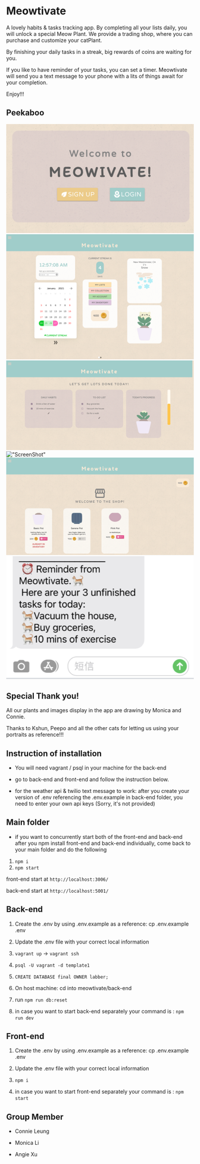 # Meowtivate

A lovely habits & tasks tracking app. By completing all your lists daily, you will unlock a special Meow Plant. We provide a trading shop, where you can purchase and customize your catPlant.

By finishing your daily tasks in a streak, big rewards of coins are waiting for you.

If you like to have reminder of your tasks, you can set a timer. Meowtivate will send you a text message to your phone with a lits of things await for your completion.

Enjoy!!!

## Peekaboo

!["ScreenShot"](https://github.com/agxcd/meowtivate/blob/master/doc/Welcome.png)
!["ScreenShot"](https://github.com/agxcd/meowtivate/blob/master/doc/dashboard.png)
!["ScreenShot"](https://github.com/agxcd/meowtivate/blob/master/doc/Lists.png)
!["ScreenShot"](https://github.com/agxcd/meowtivate/blob/master/doc/collections.png)
!["ScreenShot"](https://github.com/agxcd/meowtivate/blob/master/doc/shop.png)
!["ScreenShot"](https://github.com/agxcd/meowtivate/blob/master/doc/textmsg.png)

## Special Thank you!

All our plants and images display in the app are drawing by Monica and Connie.

Thanks to Kshun, Peepo and all the other cats for letting us using your portraits as reference!!!

## Instruction of installation

- You will need vagrant / psql in your machine for the back-end

- go to back-end and front-end and follow the instruction below.

- for the weather api & twilio text message to work:
  after you create your version of .env referencing the .env.example
  in back-end folder, you need to enter your own api keys
  (Sorry, it's not provided)

## Main folder

- if you want to concurrently start both of the front-end and back-end
  after you npm install front-end and back-end individually, come back to your main folder
  and do the following

1. `npm i`
2. `npm start`

front-end start at
`http://localhost:3006/`

back-end start at
`http://localhost:5001/`

## Back-end

1. Create the .env by using .env.example as a reference: cp .env.example .env

2. Update the .env file with your correct local information

3. `vagrant up` -> `vagrant ssh`

4. `psql -U vagrant -d template1`

5. `CREATE DATABASE final OWNER labber;`

6. On host machine: cd into meowtivate/back-end

7. run `npm run db:reset`

8. in case you want to start back-end separately
   your command is : `npm run dev`

## Front-end

1. Create the .env by using .env.example as a reference: cp .env.example .env

2. Update the .env file with your correct local information

3. `npm i`

4. in case you want to start front-end separately
   your command is : `npm start`

## Group Member

- Connie Leung

- Monica Li

- Angie Xu
